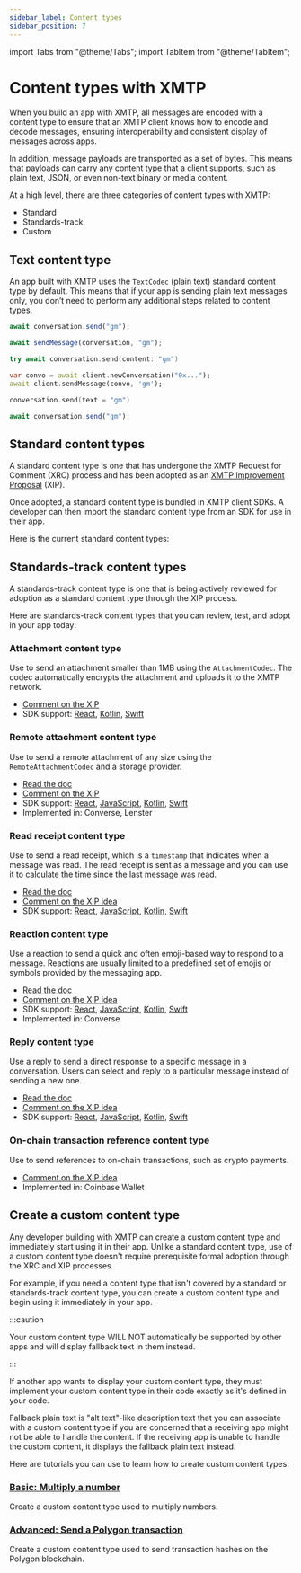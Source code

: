 ```yaml
---
sidebar_label: Content types
sidebar_position: 7
---
```


import Tabs from "@theme/Tabs";
import TabItem from "@theme/TabItem";

# Content types with XMTP

When you build an app with XMTP, all messages are encoded with a content type to ensure that an XMTP client knows how to encode and decode messages, ensuring interoperability and consistent display of messages across apps.

In addition, message payloads are transported as a set of bytes. This means that payloads can carry any content type that a client supports, such as plain text, JSON, or even non-text binary or media content.

At a high level, there are three categories of content types with XMTP:

- Standard
- Standards-track
- Custom

## Text content type

An app built with XMTP uses the `TextCodec` (plain text) standard content type by default. This means that if your app is sending plain text messages only, you don’t need to perform any additional steps related to content types.

<Tabs groupId="sdk-langs">
<TabItem value="js" label="JavaScript"  attributes={{className: "js_tab"}}>

```jsx
await conversation.send("gm");
```

</TabItem>
<TabItem value="react" label="React"  attributes={{className: "react_tab"}}>

```jsx
await sendMessage(conversation, "gm");
```

</TabItem>
<TabItem value="swift" label="Swift"  attributes={{className: "swift_tab"}}>

```swift
try await conversation.send(content: "gm")
```

</TabItem>
<TabItem value="dart" label="Dart"  attributes={{className: "dart_tab"}}>

```dart
var convo = await client.newConversation("0x...");
await client.sendMessage(convo, 'gm');
```

</TabItem>
<TabItem value="kotlin" label="Kotlin"  attributes={{className: "kotlin_tab"}}>

```kotlin
conversation.send(text = "gm")
```

</TabItem>
<TabItem value="rn" label="React Native"  attributes={{className: "rn_tab"}}>

```jsx
await conversation.send("gm");
```

</TabItem>
</Tabs>

## Standard content types

A standard content type is one that has undergone the XMTP Request for Comment (XRC) process and has been adopted as an [XMTP Improvement Proposal](https://github.com/xmtp/XIPs#readme) (XIP).

Once adopted, a standard content type is bundled in XMTP client SDKs. A developer can then import the standard content type from an SDK for use in their app.

Here is the current standard content types:

## Standards-track content types

A standards-track content type is one that is being actively reviewed for adoption as a standard content type through the XIP process.

Here are standards-track content types that you can review, test, and adopt in your app today:

### Attachment content type

Use to send an attachment smaller than 1MB using the `AttachmentCodec`. The codec automatically encrypts the attachment and uploads it to the XMTP network.

<!-- - [Read the doc](/docs/content-types/attachment)-->

- [Comment on the XIP](https://github.com/xmtp/XIPs/blob/main/XIPs/xip-15-attachment-content-type.md)
- SDK support: [React](https://github.com/xmtp/xmtp-web/tree/8a248eab168eba494909d7215cffba9d50c1f87c/packages/react-sdk/src/helpers/caching/contentTypes), [Kotlin](https://github.com/xmtp/xmtp-android/tree/main/library/src/main/java/org/xmtp/android/library/codecs), [Swift](https://github.com/xmtp/xmtp-ios/tree/main/Sources/XMTP/Codecs)

### Remote attachment content type

Use to send a remote attachment of any size using the `RemoteAttachmentCodec` and a storage provider.

- [Read the doc](/docs/build/messages/remote-attachment)
- [Comment on the XIP](https://github.com/xmtp/XIPs/blob/main/XIPs/xip-17-remote-attachment-content-type-proposal.md)
- SDK support: [React](https://github.com/xmtp/xmtp-web/tree/8a248eab168eba494909d7215cffba9d50c1f87c/packages/react-sdk/src/helpers/caching/contentTypes), [JavaScript](https://github.com/xmtp/xmtp-js-content-types/tree/363e82c894f5a4436c5617b1c0424bab574b27c0/packages), [Kotlin](https://github.com/xmtp/xmtp-android/tree/main/library/src/main/java/org/xmtp/android/library/codecs), [Swift](https://github.com/xmtp/xmtp-ios/tree/main/Sources/XMTP/Codecs)
- Implemented in: Converse, Lenster

### Read receipt content type

Use to send a read receipt, which is a `timestamp` that indicates when a message was read. The read receipt is sent as a message and you can use it to calculate the time since the last message was read.

- [Read the doc](/docs/build/messages/read-receipt)
- [Comment on the XIP idea](https://github.com/orgs/xmtp/discussions/43)
- SDK support: [React](https://github.com/xmtp/xmtp-web/tree/8a248eab168eba494909d7215cffba9d50c1f87c/packages/react-sdk/src/helpers/caching/contentTypes), [JavaScript](https://github.com/xmtp/xmtp-js-content-types/tree/363e82c894f5a4436c5617b1c0424bab574b27c0/packages), [Kotlin](https://github.com/xmtp/xmtp-android/tree/main/library/src/main/java/org/xmtp/android/library/codecs), [Swift](https://github.com/xmtp/xmtp-ios/tree/main/Sources/XMTP/Codecs)

### Reaction content type

Use a reaction to send a quick and often emoji-based way to respond to a message. Reactions are usually limited to a predefined set of emojis or symbols provided by the messaging app.

- [Read the doc](/docs/build/messages/reaction)
- [Comment on the XIP idea](https://community.xmtp.org/t/proposal-for-emoji-reactions-content-type/499/1)
- SDK support: [React](https://github.com/xmtp/xmtp-web/tree/8a248eab168eba494909d7215cffba9d50c1f87c/packages/react-sdk/src/helpers/caching/contentTypes), [JavaScript](https://github.com/xmtp/xmtp-js-content-types/tree/363e82c894f5a4436c5617b1c0424bab574b27c0/packages), [Kotlin](https://github.com/xmtp/xmtp-android/tree/main/library/src/main/java/org/xmtp/android/library/codecs), [Swift](https://github.com/xmtp/xmtp-ios/tree/main/Sources/XMTP/Codecs)
- Implemented in: Converse

### Reply content type

Use a reply to send a direct response to a specific message in a conversation. Users can select and reply to a particular message instead of sending a new one.

- [Read the doc](/docs/build/messages/reply)
- [Comment on the XIP idea](https://github.com/orgs/xmtp/discussions/35)
- SDK support: [React](https://github.com/xmtp/xmtp-web/tree/8a248eab168eba494909d7215cffba9d50c1f87c/packages/react-sdk/src/helpers/caching/contentTypes), [JavaScript](https://github.com/xmtp/xmtp-js-content-types/tree/363e82c894f5a4436c5617b1c0424bab574b27c0/packages), [Kotlin](https://github.com/xmtp/xmtp-android/tree/main/library/src/main/java/org/xmtp/android/library/codecs), [Swift](https://github.com/xmtp/xmtp-ios/tree/main/Sources/XMTP/Codecs)

### On-chain transaction reference content type

Use to send references to on-chain transactions, such as crypto payments.

- [Comment on the XIP idea](https://github.com/orgs/xmtp/discussions/37)
- Implemented in: Coinbase Wallet

## Create a custom content type

Any developer building with XMTP can create a custom content type and immediately start using it in their app. Unlike a standard content type, use of a custom content type doesn't require prerequisite formal adoption through the XRC and XIP processes.

For example, if you need a content type that isn't covered by a standard or standards-track content type, you can create a custom content type and begin using it immediately in your app.

:::caution

Your custom content type WILL NOT automatically be supported by other apps and will display fallback text in them instead.

:::

If another app wants to display your custom content type, they must implement your custom content type in their code exactly as it's defined in your code.

Fallback plain text is "alt text"-like description text that you can associate with a custom content type if you are concerned that a receiving app might not be able to handle the content. If the receiving app is unable to handle the custom content, it displays the fallback plain text instead.

Here are tutorials you can use to learn how to create custom content types:

### [Basic: Multiply a number](/docs/tutorials/custom-ct)

Create a custom content type used to multiply numbers.

### [Advanced: Send a Polygon transaction](/docs/tutorials/custom-ct)

Create a custom content type used to send transaction hashes on the Polygon blockchain.

